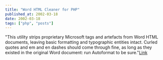 ```yaml
---
title: "Word HTML Cleaner for PHP"
published_at: 2002-03-18
date: 2002-03-18
tags: ["php", "posts"]
---
```

"This utility strips proprietary Microsoft tags and artefacts from Word HTML documents, leaving basic formatting and typographic entities intact. Curled quotes and em and en dashes should come through fine, as long as they existed in the original Word document: run Autoformat to be sure."[Link](http://www.textism.com/article/428/)